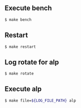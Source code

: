 ## Execute bench

```sh
$ make bench
```

## Restart

```sh
$ make restart
```

## Log rotate for alp

```sh
$ make rotate
```

## Execute alp

```sh
$ make file=${LOG_FILE_PATH} alp
```
